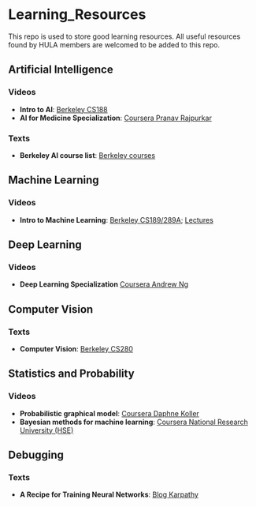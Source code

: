 # Learning_Resources
This repo is used to store good learning resources. All useful resources found by HULA members are welcomed to be added to this repo.

## Artificial Intelligence
### Videos
- **Intro to AI**: [Berkeley CS188](http://ai.berkeley.edu/lecture_videos.html)
- **AI for Medicine Specialization**: [Coursera Pranav Rajpurkar](https://www.coursera.org/specializations/ai-for-medicine?action=enroll) 

### Texts
- **Berkeley AI course list**: [Berkeley courses](https://bair.berkeley.edu/courses.html)

## Machine Learning
### Videos
- **Intro to Machine Learning**: [Berkeley CS189/289A](https://people.eecs.berkeley.edu/~jrs/189/); [Lectures](https://www.youtube.com/watch?v=slGymxkELYE&list=PLOOm2AoWIPEyZazQVnIcaK2KnezpGZV-X)


## Deep Learning
### Videos
- **Deep Learning Specialization** [Coursera Andrew Ng](https://www.coursera.org/specializations/deep-learning)


## Computer Vision
### Texts
- **Computer Vision**: [Berkeley CS280](http://www-inst.eecs.berkeley.edu/~cs280/sp18/)

## Statistics and Probability
### Videos
- **Probabilistic graphical model**: [Coursera Daphne Koller](https://www.coursera.org/specializations/probabilistic-graphical-models)
- **Bayesian methods for machine learning**: [Coursera National Research University (HSE)](https://www.coursera.org/learn/bayesian-methods-in-machine-learning)

## Debugging
### Texts
- **A Recipe for Training Neural Networks**: [Blog Karpathy](http://karpathy.github.io/2019/04/25/recipe/)

